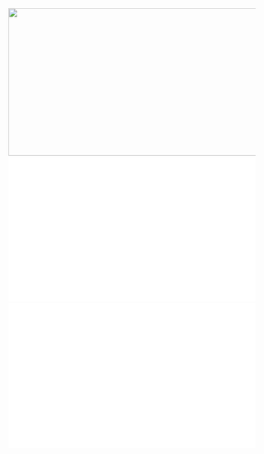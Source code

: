 <a href="https://www.gitanimals.org/en_US?utm_medium=image&utm_source=yujunggg&utm_content=farm">
<img
  src="https://render.gitanimals.org/farms/yujunggg"
  width="600"
  height="300"
/>
</a>
  


<div align= "center">
    <img src="https://github.com/yujunggg/github-stats-transparent/blob/output/generated/overview.svg" alt="Overview">
    <img src="https://github.com/yujunggg/github-stats-transparent/blob/output/generated/languages.svg" alt="Languages">
</div>
